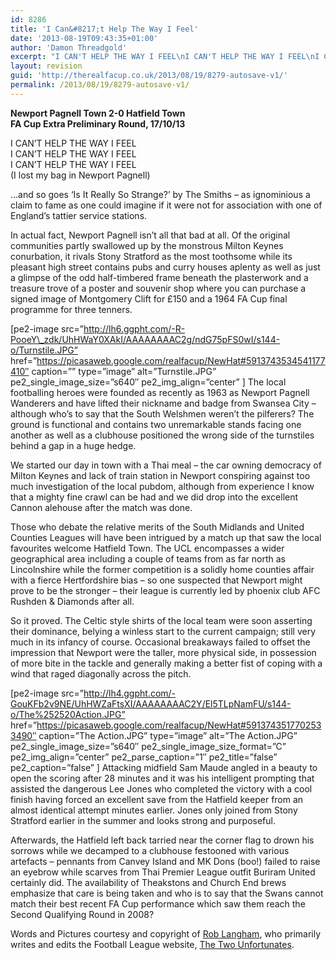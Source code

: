 ```yaml
---
id: 8286
title: 'I Can&#8217;t Help The Way I Feel'
date: '2013-08-19T09:43:35+01:00'
author: 'Damon Threadgold'
excerpt: "I CAN'T HELP THE WAY I FEEL\nI CAN'T HELP THE WAY I FEEL\nI CAN'T HELP THE WAY I FEEL\n(I lost my bag in Newport Pagnell)"
layout: revision
guid: 'http://therealfacup.co.uk/2013/08/19/8279-autosave-v1/'
permalink: /2013/08/19/8279-autosave-v1/
---
```


**Newport Pagnell Town 2-0 Hatfield Town**  
 **FA Cup Extra Preliminary Round, 17/10/13**

I CAN’T HELP THE WAY I FEEL  
I CAN’T HELP THE WAY I FEEL  
I CAN’T HELP THE WAY I FEEL  
(I lost my bag in Newport Pagnell)

…and so goes ‘Is It Really So Strange?’ by The Smiths – as ignominious a claim to fame as one could imagine if it were not for association with one of England’s tattier service stations.

In actual fact, Newport Pagnell isn’t all that bad at all. Of the original communities partly swallowed up by the monstrous Milton Keynes conurbation, it rivals Stony Stratford as the most toothsome while its pleasant high street contains pubs and curry houses aplenty as well as just a glimpse of the odd half-timbered frame beneath the plasterwork and a treasure trove of a poster and souvenir shop where you can purchase a signed image of Montgomery Clift for £150 and a 1964 FA Cup final programme for three tenners.

\[pe2-image src=”http://lh6.ggpht.com/-R-PooeY\_zdk/UhHWaY0XAkI/AAAAAAAAC2g/ndG75pFS0wI/s144-o/Turnstile.JPG” href=”https://picasaweb.google.com/realfacup/NewHat#5913743534541177410″ caption=”” type=”image” alt=”Turnstile.JPG” pe2\_single\_image\_size=”s640″ pe2\_img\_align=”center” \] The local footballing heroes were founded as recently as 1963 as Newport Pagnell Wanderers and have lifted their nickname and badge from Swansea City – although who’s to say that the South Welshmen weren’t the pilferers? The ground is functional and contains two unremarkable stands facing one another as well as a clubhouse positioned the wrong side of the turnstiles behind a gap in a huge hedge.

We started our day in town with a Thai meal – the car owning democracy of Milton Keynes and lack of train station in Newport conspiring against too much investigation of the local pubdom, although from experience I know that a mighty fine crawl can be had and we did drop into the excellent Cannon alehouse after the match was done.

Those who debate the relative merits of the South Midlands and United Counties Leagues will have been intrigued by a match up that saw the local favourites welcome Hatfield Town. The UCL encompasses a wider geographical area including a couple of teams from as far north as Lincolnshire while the former competition is a solidly home counties affair with a fierce Hertfordshire bias – so one suspected that Newport might prove to be the stronger – their league is currently led by phoenix club AFC Rushden &amp; Diamonds after all.

So it proved. The Celtic style shirts of the local team were soon asserting their dominance, belying a winless start to the current campaign; still very much in its infancy of course. Occasional breakaways failed to offset the impression that Newport were the taller, more physical side, in possession of more bite in the tackle and generally making a better fist of coping with a wind that raged diagonally across the pitch.

\[pe2-image src=”http://lh4.ggpht.com/-GouKFb2v9NE/UhHWZaFtsXI/AAAAAAAAC2Y/El5TLpNamFU/s144-o/The%252520Action.JPG” href=”https://picasaweb.google.com/realfacup/NewHat#5913743517702533490″ caption=”The Action.JPG” type=”image” alt=”The Action.JPG” pe2\_single\_image\_size=”s640″ pe2\_single\_image\_size\_format=”C” pe2\_img\_align=”center” pe2\_parse\_caption=”1″ pe2\_title=”false” pe2\_caption=”false” \] Attacking midfield Sam Maude angled in a beauty to open the scoring after 28 minutes and it was his intelligent prompting that assisted the dangerous Lee Jones who completed the victory with a cool finish having forced an excellent save from the Hatfield keeper from an almost identical attempt minutes earlier. Jones only joined from Stony Stratford earlier in the summer and looks strong and purposeful.

Afterwards, the Hatfield left back tarried near the corner flag to drown his sorrows while we decamped to a clubhouse festooned with various artefacts – pennants from Canvey Island and MK Dons (boo!) failed to raise an eyebrow while scarves from Thai Premier League outfit Buriram United certainly did. The availability of Theakstons and Church End brews emphasize that care is being taken and who is to say that the Swans cannot match their best recent FA Cup performance which saw them reach the Second Qualifying Round in 2008?

Words and Pictures courtesy and copyright of [Rob Langham](https://twitter.com/twounfortunates), who primarily writes and edits the Football League website, [The Two Unfortunates](http://thetwounfortunates.com/).